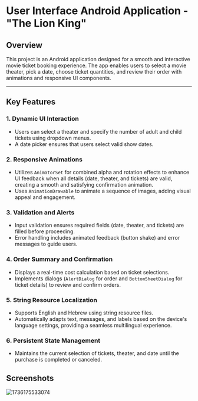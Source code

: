 # User Interface Android Application - "The Lion King"

## **Overview**
This project is an Android application designed for a smooth and interactive movie ticket booking experience. The app enables users to select a movie theater, pick a date, choose ticket quantities, and review their order with animations and responsive UI components.

---

## **Key Features**

### 1. **Dynamic UI Interaction**
- Users can select a theater and specify the number of adult and child tickets using dropdown menus.
- A date picker ensures that users select valid show dates.

### 2. **Responsive Animations**
- Utilizes `AnimatorSet` for combined alpha and rotation effects to enhance UI feedback when all details (date, theater, and tickets) are valid, creating a smooth and satisfying confirmation animation.
- Uses `AnimationDrawable` to animate a sequence of images, adding visual appeal and engagement.

### 3. **Validation and Alerts**
- Input validation ensures required fields (date, theater, and tickets) are filled before proceeding.
- Error handling includes animated feedback (button shake) and error messages to guide users.

### 4. **Order Summary and Confirmation**
- Displays a real-time cost calculation based on ticket selections.
- Implements dialogs (`AlertDialog` for order and `BottomSheetDialog` for ticket details) to review and confirm orders.

### 5. **String Resource Localization**
- Supports English and Hebrew using string resource files.
- Automatically adapts text, messages, and labels based on the device's language settings, providing a seamless multilingual experience.

### 6. **Persistent State Management**
- Maintains the current selection of tickets, theater, and date until the purchase is completed or canceled.

## **Screenshots**
![1736175533074](https://github.com/user-attachments/assets/bd882427-62b0-4696-b8bf-fd45f5140df6)

